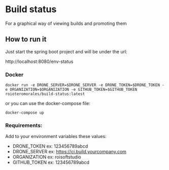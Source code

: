 # Build status

For a graphical way of viewing builds and promoting them

## How to run it
Just start the spring boot project and will be under the url: 

http://localhost:8080/env-status

### Docker

`docker run -e DRONE_SERVER=$DRONE_SERVER -e DRONE_TOKEN=$DRONE_TOKEN -e ORGANIZATION=$ORGANIZATION -e GITHUB_TOKEN=$GITHUB_TOKEN roioteromorales/build-status:latest `

or you can use the docker-compose file:

`docker-compose up`

### Requirements:
Add to your environment variables these values:

  - DRONE_TOKEN ex: 123456789abcd
  - DRONE_SERVER ex: https://ci.build.yourcompany.com
  - ORGANIZATION ex: roisoftstudio
  - GITHUB_TOKEN ex: 123456789abcd


